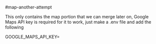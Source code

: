 #map-another-attempt

This only contains the map portion that we can merge later on, Google Maps API key is required for it to work, just make a .env file and add the following


GOOGLE_MAPS_API_KEY=<your-api-key>